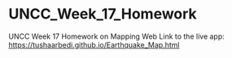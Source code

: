 # UNCC_Week_17_Homework
UNCC Week 17 Homework on Mapping Web
Link to the live app: https://tushaarbedi.github.io/Earthquake_Map.html
